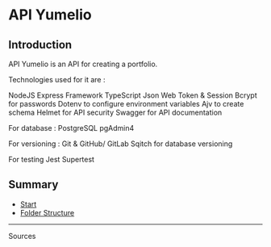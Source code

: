# API Yumelio

## Introduction

API Yumelio is an API for creating a portfolio.

Technologies used for it are :

NodeJS Express Framework
TypeScript
Json Web Token & Session
Bcrypt for passwords
Dotenv to configure environment variables
Ajv to create schema
Helmet for API security
Swagger for API documentation

For database :
PostgreSQL
pgAdmin4

For versioning :
Git & GitHub/ GitLab
Sqitch for database versioning

For testing
Jest
Supertest

## Summary

- [Start](./__docs__/00_start.md)
- [Folder Structure](./__docs__/01_folder.md)

---

Sources

